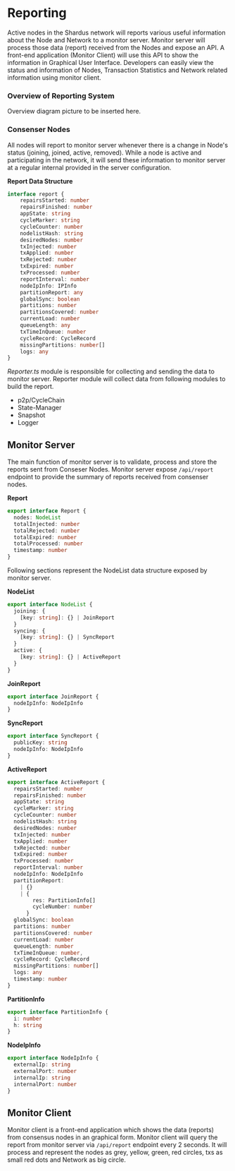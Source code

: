 # Reporting

Active nodes in the Shardus network will reports various useful information about the Node and Network to a monitor server. Monitor server will process those data (report) received from the Nodes and expose an API. A front-end application (Monitor Client) will use this API to show the information in Graphical User Interface. Developers can easily view the status and information of Nodes, Transaction Statistics and Network related information using monitor client.

### Overview of Reporting System

Overview diagram picture to be inserted here.

### Consenser Nodes

All nodes will report to monitor server whenever there is a change in Node's status (joining, joined, active, removed). While a node is active and participating in the network, it will send these information to monitor server at a regular internal provided in the server configuration.

**Report Data Structure**
```ts
interface report {
    repairsStarted: number
    repairsFinished: number
    appState: string
    cycleMarker: string
    cycleCounter: number
    nodelistHash: string
    desiredNodes: number
    txInjected: number
    txApplied: number
    txRejected: number
    txExpired: number
    txProcessed: number
    reportInterval: number
    nodeIpInfo: IPInfo
    partitionReport: any
    globalSync: boolean
    partitions: number
    partitionsCovered: number
    currentLoad: number
    queueLength: any
    txTimeInQueue: number
    cycleRecord: CycleRecord
    missingPartitions: number[]
    logs: any
}
```

*Reporter.ts* module is responsible for collecting and sending the data to monitor server. Reporter module will collect data from following modules to build the report.

* p2p/CycleChain
* State-Manager
* Snapshot
* Logger

## Monitor Server

The main function of monitor server is to validate, process and store the reports sent from Conseser Nodes. Monitor server expose `/api/report` endpoint to provide the summary of reports received from consenser nodes.

**Report**
```ts
export interface Report {
  nodes: NodeList
  totalInjected: number
  totalRejected: number
  totalExpired: number
  totalProcessed: number
  timestamp: number
}
```

Following sections represent the NodeList data structure exposed by monitor server.

**NodeList**
```ts
export interface NodeList {
  joining: {
    [key: string]: {} | JoinReport
  }
  syncing: {
    [key: string]: {} | SyncReport
  }
  active: {
    [key: string]: {} | ActiveReport
  }
}
```
**JoinReport**
```ts
export interface JoinReport {
  nodeIpInfo: NodeIpInfo
}
```
**SyncReport**
```ts
export interface SyncReport {
  publicKey: string
  nodeIpInfo: NodeIpInfo
}
```
**ActiveReport**
```ts
export interface ActiveReport {
  repairsStarted: number
  repairsFinished: number
  appState: string
  cycleMarker: string
  cycleCounter: number
  nodelistHash: string
  desiredNodes: number
  txInjected: number
  txApplied: number
  txRejected: number
  txExpired: number
  txProcessed: number
  reportInterval: number
  nodeIpInfo: NodeIpInfo
  partitionReport:
    | {}
    | {
        res: PartitionInfo[]
        cycleNumber: number
      }
  globalSync: boolean
  partitions: number
  partitionsCovered: number
  currentLoad: number
  queueLength: number
  txTimeInQueue: number,
  cycleRecord: CycleRecord
  missingPartitions: number[]
  logs: any
  timestamp: number
}
```
**PartitionInfo**
```ts
export interface PartitionInfo {
  i: number
  h: string
}
```
**NodeIpInfo**
```ts
export interface NodeIpInfo {
  externalIp: string
  externalPort: number
  internalIp: string
  internalPort: number
}
```

## Monitor Client

Monitor client is a front-end application which shows the data (reports) from consensus nodes in an graphical form. Monitor client will query the report from monitor server via `/api/report` endpoint every 2 seconds. It will process and represent the nodes as grey, yellow, green, red circles, txs as small red dots and Network as big circle.

